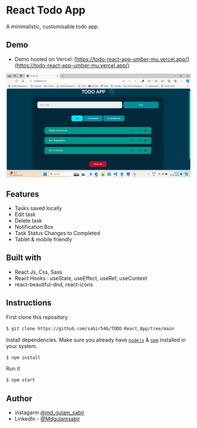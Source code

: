 
# React Todo App

A minimalistic, customisable todo app.

## Demo

- Demo hosted on Vercel: [https://todo-react-app-umber-mu.vercel.app/](https://todo-react-app-umber-mu.vercel.app/)

![screnShort](https://github.com/sabir546/TODO-React_App/blob/main/src/TODOAPP.png)


## Features

- Tasks saved locally
- Edit task
- Delete task
- Notification Box
- Task Status Changes to Completed
- Tablet & mobile friendly

## Built with

- React Js, Css, Sass
- React Hooks : useState, useEffect, useRef, useContext
- react-beautiful-dnd, react-icons





## Instructions

First clone this repository.
```bash
$ git clone https://github.com/sabir546/TODO-React_App/tree/main
```

Install dependencies. Make sure you already have [`nodejs`](https://nodejs.org/en/) & [`npm`](https://www.npmjs.com/) installed in your system.
```bash
$ npm install 
```

Run it
```bash
$ npm start 
```

## Author
- instagarm [@md_gulam_sabir](https://www.instagram.com/md_gulam_sabir/)
- LinkedIn - [@Mdgulamsabir](https://www.linkedin.com/in/md-gulam-sabir-85766524b?utm_source=share&utm_campaign=share_via&utm_content=profile&utm_medium=android_app)

